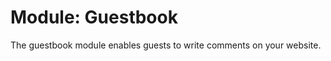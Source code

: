 Module: Guestbook
=================

The guestbook module enables guests to write comments on your website.